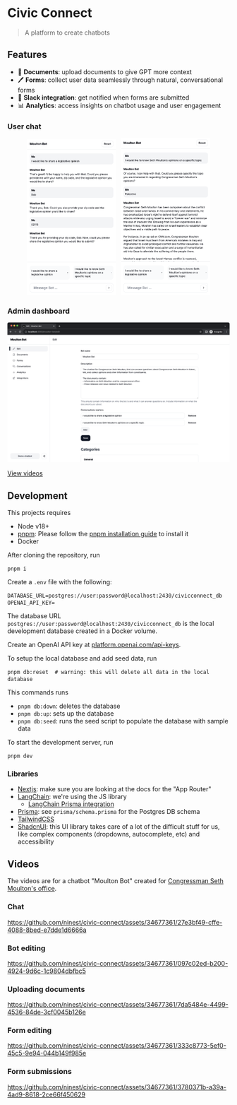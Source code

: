 # Civic Connect

> A platform to create chatbots

## Features

- 📄 **Documents**: upload documents to give GPT more context
- 🖊️ **Forms**: collect user data seamlessly through natural, conversational forms
- 💬 **Slack integration**: get notified when forms are submitted
- 📊 **Analytics**: access insights on chatbot usage and user engagement

### User chat
<p align="center">
  <img src="./assets/2023-12/chat-example-1.png" width="40%" />
  &nbsp;
  <img src="./assets/2023-12/chat-example-2.png" width="40%" />
</p>

### Admin dashboard

![Admin dashboard](./assets/2023-12/edit-bot.png)

[View videos](#Videos)

## Development

This projects requires

- Node v18+ 
- [pnpm](https://pnpm.io/): Please follow the [pnpm installation guide](https://pnpm.io/installation) to install it
- Docker

After cloning the repository, run

```
pnpm i 
```

Create a `.env` file with the following:

```env
DATABASE_URL=postgres://user:password@localhost:2430/civicconnect_db
OPENAI_API_KEY=
```

The database URL `postgres://user:password@localhost:2430/civicconnect_db` is the local development database created in a Docker volume.

Create an OpenAI API key at [platform.openai.com/api-keys](https://platform.openai.com/api-keys).

To setup the local database and add seed data, run

```
pnpm db:reset  # warning: this will delete all data in the local database
```

This commands runs

- `pnpm db:down`: deletes the database
- `pnpm db:up`: sets up the database
- `pnpm db:seed`: runs the seed script to populate the database with sample data

To start the development server, run

```
pnpm dev
```

### Libraries

- [Nextjs](https://nextjs.org/docs): make sure you are looking at the docs for the "App Router"
- [LangChain](https://www.langchain.com/): we're using the JS library
  - [LangChain Prisma integration](https://js.langchain.com/docs/integrations/vectorstores/prisma)
- [Prisma](https://www.prisma.io/): see `prisma/schema.prisma` for the Postgres DB schema
- [TailwindCSS](https://tailwindcss.com/)
- [ShadcnUI](https://ui.shadcn.com/): this UI library takes care of a lot of the difficult stuff for us, like complex components (dropdowns, autocomplete, etc) and accessibility

## Videos

The videos are for a chatbot "Moulton Bot" created for [Congressman Seth Moulton's office](https://moulton.house.gov/).

### Chat

https://github.com/ninest/civic-connect/assets/34677361/27e3bf49-cffe-4088-8bed-e7dde1d6666a

### Bot editing

https://github.com/ninest/civic-connect/assets/34677361/097c02ed-b200-4924-9d6c-1c9804dbfbc5

### Uploading documents

https://github.com/ninest/civic-connect/assets/34677361/7da5484e-4499-4536-84de-3cf0045b126e

### Form editing

https://github.com/ninest/civic-connect/assets/34677361/333c8773-5ef0-45c5-9e94-044b149f985e

### Form submissions

https://github.com/ninest/civic-connect/assets/34677361/3780371b-a39a-4ad9-8618-2ce66f450629

